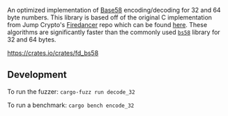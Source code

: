 An optimized implementation of [Base58](https://en.wikipedia.org/wiki/Base58) encoding/decoding for 32 and 64 byte numbers.
This library is based off of the original C implementation from Jump Crypto's [Firedancer](https://github.com/firedancer-io/firedancer)
repo which can be found [here](https://github.com/firedancer-io/firedancer/pull/75). These algorithms are significantly faster than the commonly used
[`bs58`](https://github.com/Nullus157/bs58-rs) library for 32 and 64 bytes.

https://crates.io/crates/fd_bs58

## Development

To run the fuzzer: `cargo-fuzz run decode_32`

To run a benchmark: `cargo bench encode_32`
